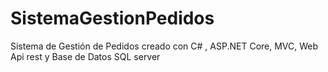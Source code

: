 # SistemaGestionPedidos
Sistema de Gestión de Pedidos creado con C# , ASP.NET Core, MVC, Web Api rest y Base de Datos SQL server
